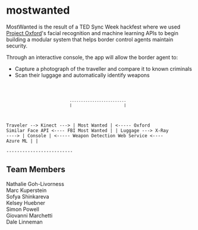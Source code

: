 # mostwanted
MostWanted is the result of a TED Sync Week hackfest where we used <a target="_blank" href="https://www.projectoxford.ai/">Project Oxford</a>'s facial recognition and machine learning APIs to begin building a modular system that helps border control agents maintain security. 
<p>
Through an interactive console, the app will allow the border agent to:
<ul>
<li>Capture a photograph of the traveller and compare it to known criminals
<li>Scan their luggage and automatically identify weapons
</ul>

<p>
<code>

                                -------------------------
                                |                       |	
   Traveler -->   Kinect --->   |    Most Wanted	|   <----- Oxford Similar Face API      <---- FBI Most Wanted
                                |                       |
   Luggage --->   X-Ray ---->   |        Console        |   <----- Weapon Detection Web Service <---- Azure ML
                                |                       |					
                                -------------------------
</code>

<h2>Team Members</h2>
Nathalie Goh-Livorness<br>
Marc Kuperstein<br>
Sofya Shinkareva<br>
Kelsey Huebner<br>
Simon Powell<br>
Giovanni Marchetti<br>
Dale Linneman<br>


